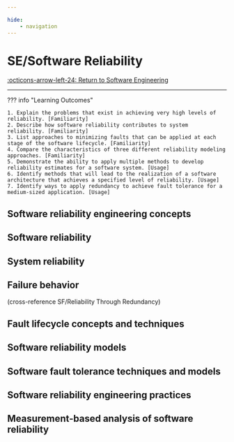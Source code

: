 ```yaml
---

hide:
    - navigation 
---
```

# SE/Software Reliability

[:octicons-arrow-left-24: Return to Software Engineering](/Bodies-of-Knowledge/Software-Engineering/)

---

??? info "Learning Outcomes"

    1. Explain the problems that exist in achieving very high levels of reliability. [Familiarity]
    2. Describe how software reliability contributes to system reliability. [Familiarity]
    3. List approaches to minimizing faults that can be applied at each stage of the software lifecycle. [Familiarity]
    4. Compare the characteristics of three different reliability modeling approaches. [Familiarity]
    5. Demonstrate the ability to apply multiple methods to develop reliability estimates for a software system. [Usage]
    6. Identify methods that will lead to the realization of a software architecture that achieves a specified level of reliability. [Usage]
    7. Identify ways to apply redundancy to achieve fault tolerance for a medium-sized application. [Usage]

## Software reliability engineering concepts

## Software reliability

## System reliability

## Failure behavior

(cross-reference SF/Reliability Through Redundancy)

## Fault lifecycle concepts and techniques

## Software reliability models

## Software fault tolerance techniques and models

## Software reliability engineering practices

## Measurement-based analysis of software reliability
